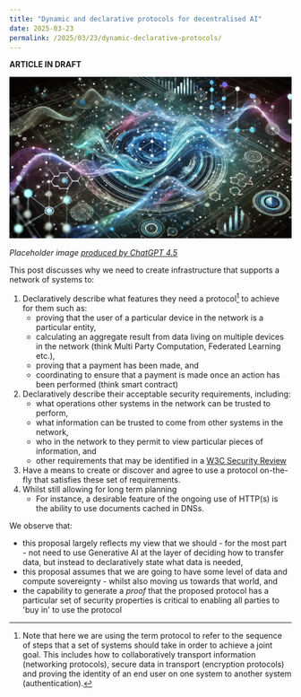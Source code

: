 ```yaml
---
title: "Dynamic and declarative protocols for decentralised AI"
date: 2025-03-23
permalink: /2025/03/23/dynamic-declarative-protocols/
---
```


**ARTICLE IN DRAFT**

![](/dynamic-protocol.png)

*Placeholder image [produced by ChatGPT 4.5](https://chatgpt.com/share/67dffbd1-bfa0-800c-8a7c-c48c0737716e)*

This post discusses why we need to create infrastructure that supports a network of systems to:
 1. Declaratively describe what features they need a protocol[^1] to achieve for them such as:
    - proving that the user of a particular device in the network is a particular entity,
    - calculating an aggregate result from data living on multiple devices in the network (think Multi Party Computation, Federated Learning etc.),
    - proving that a payment has been made, and
    - coordinating to ensure that a payment is made once an action has been performed (think smart contract)
2. Declaratively describe their acceptable security requirements, including:
    - what operations other systems in the network can be trusted to perform, 
    - what information can be trusted to come from other systems in the network,
    - who in the network to they permit to view particular pieces of information, and
    - other requirements that may be identified in a [W3C Security Review](https://www.w3.org/mission/security/#ping)
3. Have a means to create or discover and agree to use a protocol on-the-fly that satisfies these set of requirements.
4. Whilst still allowing for long term planning
   - For instance, a desirable feature of the ongoing use of HTTP(s) is the ability to use documents cached in DNSs.

We observe that:
 - this proposal largely reflects my view that we should - for the most part - not need to use Generative AI at the layer of deciding how to transfer data, but instead to declaratively state what data is needed,
 - this proposal assumes that we are going to have some level of data and compute sovereignty - whilst also moving us towards that world, and
 - the capability to generate a *proof* that the proposed protocol has a particular set of security properties is critical
 to enabling all parties to 'buy in' to use the protocol

[^1]: Note that here we are using the term protocol to refer to the sequence of steps that a set of systems should take in order to achieve a joint goal. This includes how to collaboratively transport information (networking protocols), secure data in transport (encryption protocols) and proving the identity of an end user on one system to another system (authentication).
